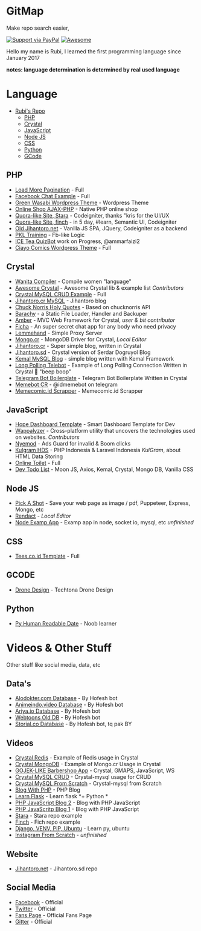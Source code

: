 # GitMap
Make repo search easier,

[![Support via PayPal](https://img.shields.io/badge/Donate-PayPal-green.svg)](https://www.paypal.me/Jihantoro/)
[![Awesome](https://cdn.rawgit.com/sindresorhus/awesome/d7305f38d29fed78fa85652e3a63e154dd8e8829/media/badge.svg)](#)

Hello my name is Rubi, I learned the first programming language since January 2017

**notes: language determination is determined by real used language**

# Language

* [Rubi's Repo](#gitmap)
  * [PHP](#php)
  * [Crystal](#crystal)
  * [JavaScript](#javascript)
  * [Node JS](#node-js)
  * [CSS](#css)
  * [Python](#python)
  * [GCode](#gcode)
  

## PHP
 * [Load More Pagination](https://github.com/codenoid/Load-More-Pagination) - Full
 * [Facebook Chat Example](https://github.com/codenoid/facebook-chat) - Full
 * [Green Wasabi Wordpress Theme](https://github.com/codenoid/Green-Wasabi-Wordpress-Theme) - Wordpress Theme
 * [Online Shop AJAX-PHP](https://github.com/codenoid/PHP-AJAX-Professional-Online-Shop) - Native PHP online shop
 * [Quora-like Site, Stara](https://github.com/codenoid/stara) - Codeigniter, thanks "kris for the UI/UX
 * [Quora-like Site, finch](https://github.com/codenoid/finch) - in 5 day, #learn, Semantic UI, Codeigniter
 * [Old Jihantoro.net](https://github.com/codenoid/jihantoro.net) - Vanilla JS SPA, JQuery, Codeigniter as a backend
 * [PKL Training](https://github.com/codenoid/latihan_pkl_fblike) - Fb-like Logic
 * [ICE Tea QuizBot](https://github.com/codenoid/icetea-game) work on Progress, @ammarfaizi2
 * [Ciayo Comics Wordpress Theme](https://github.com/codenoid/Ciayo-Comics-Wordpress-Version) - Full
 
## Crystal
 * [Wanita Compiler](https://github.com/codenoid/wanita-compiler) - Compile women "language"
 * [Awesome Crystal](https://github.com/codenoid/awesome-crystal) - Awesome Crystal lib & example list *Contributors*
 * [Crystal MySQL CRUD Example](https://github.com/codenoid/crystal-mysql-crud-example) - Full
 * [Jihantoro.cr MySQL](https://github.com/codenoid/jihantoro-cr-mysql) - Jihantoro blog
 * [Chuck Norris Holy Quotes](https://github.com/codenoid/chuck-norris-holy-quotes) - Based on chucknorris API
 * [Barachy](https://github.com/codenoid/barachy) - a Static File Loader, Handler and Backuper 
 * [Amber](https://github.com/codenoid/amber) - MVC Web Framework for Crystal, *user & bit contributor*
 * [Ficha](https://github.com/codenoid/ficha) - An super secret chat app for any body who need privacy 
 * [Lemmehand](https://github.com/codenoid/lemmehand) - Simple Proxy Server
 * [Mongo.cr](https://github.com/codenoid/mongo.cr) - MongoDB Driver for Crystal, *Local Editor*
 * [Jihantoro.cr](https://github.com/codenoid/jihantoro.cr) - Super simple blog, written in Crystal
 * [Jihantoro.sd](https://github.com/codenoid/jihantoro.sd) - Crystal version of Serdar Dogruyol Blog
 * [Kemal MySQL Blog](https://github.com/codenoid/kemal-mysql-blog) - simple blog written with Kemal Framework
 * [Long Polling Telebot](https://github.com/codenoid/Long-Polling-Telebot) - Example of Long Polling Connection Written in Crystal 🤖 "beep boop" 
 * [Telegram Bot Boilerplate](https://github.com/codenoid/Telegram-Bot-Boilerplate) - Telegram Bot Boilerplate Written in Crystal 
 * [Memebot CR](https://github.com/codenoid/Memebot.cr) - @idmemebot on telegram
 * [Memecomic.id Scrapper](https://github.com/codenoid/Memecomicid-scrapper) - Memecomic.id Scrapper
 
 
## JavaScript
 * [Hope Dashboard Template](https://github.com/codenoid/hope-dashboard-template) - Smart Dashboard Template for Dev
 * [Wappalyzer](https://github.com/codenoid/Wappalyzer) - Cross-platform utility that uncovers the technologies used on websites. *Contributors*
 * [Nyemod](https://github.com/codenoid/Nyemod) - Ads Guard for invalid & Boom clicks
 * [Kulgram HDS](https://github.com/codenoid/KulGram-HDS) - PHP Indonesia & Laravel Indonesia *KulGram*, about HTML Data Storing
 * [Online Toilet](https://github.com/codenoid/online-toilet) - Full
 * [Dev Todo List](https://github.com/OpenSourceID/dev-todolist/) - Moon JS, Axios, Kemal, Crystal, Mongo DB, Vanilla CSS
 
## Node JS
 * [Pick A Shot](https://github.com/codenoid/PickAShot) - Save your web page as image / pdf, Puppeteer, Express, Mongo, etc
 * [Rendact](https://github.com/codenoid/rendact) - *Local Editor*
 * [Node Examp App](https://github.com/codenoid/node-examp-app) - Examp app in node, socket io, mysql, etc *unfinished*
 
## CSS
 * [Tees.co.id Template](https://github.com/codenoid/Tees-Online-Shop-Template) - Full

## GCODE
 * [Drone Design](https://github.com/codenoid/Tectona-Drone-Design) - Techtona Drone Design

## Python
 * [Py Human Readable Date](https://github.com/codenoid/Python-Human-Readable-Date) - Noob learner
 
# Videos & Other Stuff

Other stuff like social media, data, etc

## Data's
 * [Alodokter.com Database](https://github.com/codenoid/alodokter.com-database) - By Hofesh bot
 * [Animeindo.video Database](https://github.com/codenoid/animeindo.video-database) - By Hofesh bot
 * [Ariya.io Database](https://github.com/codenoid/ariya.io-database) - By Hofesh bot
 * [Webtoons Old DB](https://github.com/codenoid/webtoons.com-database) - By Hofesh bot
 * [Storial.co Database](https://github.com/codenoid/storial.co-database) - By Hofesh bot, tq pak BY
 

## Videos
 * [Crystal Redis](https://www.youtube.com/watch?v=cSkRdfPA--I) - Example of Redis usage in Crystal
 * [Crystal MongoDB](https://www.youtube.com/watch?v=EXTYDlBdLUA&t=4s) - Example of Mongo.cr Usage in Crystal
 * [GOJEK-LIKE Barbershop App](https://www.youtube.com/watch?v=P6WobgOwFio) - Crystal, GMAPS, JavaScript, WS
 * [Crystal MySQL CRUD](https://www.youtube.com/watch?v=KowBrl_i2EU) - Crystal-mysql usage for CRUD
 * [Crystal MySQL From Scratch](https://www.youtube.com/watch?v=Ihr6Xw-hiHE&t=5s) - Crystal-mysql from Scratch
 * [Blog With PHP](https://www.youtube.com/watch?v=FBb0981NNWw&t=54s) - PHP Blog
 * [Learn Flask](https://www.youtube.com/watch?v=fizUP3IFpEU&t=3s) - Learn flask *+ Python *
 * [PHP JavaScript Blog 2](https://www.youtube.com/watch?v=8bOHVA6Q08E&t=3s) - Blog with PHP JavaScript
 * [PHP JavaScritp Blog 1](https://www.youtube.com/watch?v=4dQCN1pVAU8&t=98s) - Blog with PHP JavaScript
 * [Stara](https://www.youtube.com/watch?v=0mZqkpbAcC0) - Stara repo example
 * [Finch](https://www.youtube.com/watch?v=eMJcoqV54Vc) - Fich repo example
 * [Django, VENV, PIP, Ubuntu](https://www.youtube.com/watch?v=58LWRKmF60U&t=1192s) - Learn py, ubuntu
 * [Instagram From Scratch](https://www.youtube.com/watch?v=zH4ReYIjvvY) - *unfinished*
 
## Website
 * [Jihantoro.net](http://jihantoro.net) - Jihantoro.sd repo

## Social Media
 * [Facebook](https://facebook.com/real.jihantoro) - Official
 * [Twitter](https://twitter.com/codenoid) - Official
 * [Fans Page](https://www.facebook.com/codingwithrubi/) - Official Fans Page
 * [Gitter](https://gitter.im/codenoid) - Official
 

 
